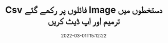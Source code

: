 ---
############################# Static ############################
layout: "auto-gen-signature"
date: 2022-03-01T15:12:22
draft: false
operation: Update
signaturetype: Image
fileformat: Csv
productName: Java
lang: ur
productCode: java
otherformats: pdf doc docx docm dot dotm dotx odt ott rtf xls xlsx xlsm xlsb csv ods ots xltx xltm ppt pptx pps ppsx odp otp potx potm pptm ppsm
breadcrumb: Put Image signature on Csv for Java

############################# Head ############################
head_title: "Java کے ساتھ Csv فائلوں پر رکھے گئے Image دستخطوں کو اپ ڈیٹ کریں"
head_description: "دستخط شدہ Csv دستاویزات میں Image دستخطوں کی تازہ کاری کے لیے Java کوڈ کو سمجھنے کے لیے آسان اور آسان استعمال کریں۔"

############################# Header ############################
title: "Csv فائلوں پر رکھے گئے Image دستخطوں میں ترمیم اور اپ ڈیٹ کریں"
description: "API برائے Java Image دستخطوں کو Csv دستاویزات پر اپ ڈیٹ کرنے کے لیے فعالیت فراہم کرتا ہے۔ اپنے Csv دستاویزات کے اندر ای دستخطوں کو Java کوڈ کی دو لائنوں کے ساتھ جلدی اور آسانی سے اپ ڈیٹ کریں۔"
bg_image: "https://cms.admin.containerize.com/templates/aspose/App_Themes/V3/images/bg/header1.png"
bg_overlay: false
button:
    enable: true

############################# SubMenu ############################
submenu:
    enable: true

    left:
        img_alt: "GroupDocs.Signature for Java"
        image: "https://cms.admin.containerize.com/templates/groupdocs/images/product-logos/90x90-noborder/groupdocs-signature-java.png"
        product: "GroupDocs.Signature"
        platform: "Java"



############################# About ############################
about:
    enable: true
    title: "GroupDocs.Signature for Java API خصوصیات کے بارے میں جانیں۔"
    content: |
        [GroupDocs.Signature for Java](https://products.groupdocs.com/signature/java/) API کی فعالیت میں الیکٹرانک دستخطوں کا استعمال کرتے ہوئے ڈیمانڈ دستاویزات کے فارمیٹس پر کارروائی کرنے کے ذرائع کا وسیع انتخاب شامل ہے۔ متن، تصاویر، ڈیجیٹل سرٹیفکیٹس، بارکوڈ، QR-کوڈز، ڈاک ٹکٹ یا میٹا ڈیٹا جیسے ای دستخطوں کے وسیع اسپیکٹرم کی حمایت کی جاتی ہے۔ صارفین پی ڈی ایف، ایم ایس ورڈ دستاویزات، ایم ایس ایکسل ورک بک، ایم ایس پاورپوائنٹ پریزنٹیشنز، ایڈوب فوٹوشاپ فائلز اور مختلف امیج فارمیٹس پر ڈیجیٹل دستخط شامل، ہٹا سکتے، ترمیم، توثیق یا تلاش کرسکتے ہیں۔ متعدد مفید خصوصیات اور ترتیبات دستیاب ہیں۔
    

############################# Steps ############################
steps:
    enable: true
    title_left: "اپنے Csv دستاویز میں Image دستخطوں کو کیسے تبدیل کریں۔"
    content_left: |
        [GroupDocs.Signature for Java](https://products.groupdocs.com/signature/java/) میں مفید خصوصیات شامل ہیں جیسے Csv دستاویزات پر رکھے گئے Image دستخطوں کی تازہ کاری۔ اضافی کوڈ کے بغیر دستخط کی خصوصیات کو تبدیل کرنا ممکن بناتا ہے۔
        
        * اس کے ساتھ شروع کرنے کے لئے، ایک دستاویز کے کنسٹرکٹر پیرامیٹر کے راستے کے طور پر دستخط آبجیکٹ کو بنائیں جس کو اپ ڈیٹ کیا جانا ہے۔
        * پھر، ایک مناسب خاص دستخطی آبجیکٹ کو فوری بنائیں اور اس کا شناخت کنندہ اور خصوصیات مرتب کریں جنہیں تبدیل کرنے کی ضرورت ہے۔
        * آخر میں، خاص دستخطی آبجیکٹ کو پاس کرنے والے دستخط کے اپ ڈیٹ کے طریقہ کو کال کریں۔
        * آپ کے نوٹس کے مطابق نتائج کو اپ ڈیٹ کرنے کا عمل کریں۔

    title_right: "سسٹم کے تقاضے"
    content_right: |
        GroupDocs.Signature for Java تمام بڑے پلیٹ فارمز اور آپریٹنگ سسٹمز پر تعاون یافتہ ہیں۔ ذیل کے کوڈ پر عمل کرنے سے پہلے، براہ کرم یقینی بنائیں کہ آپ کے سسٹم پر درج ذیل شرائط انسٹال ہیں۔

        * آپریٹنگ سسٹم: مائیکروسافٹ ونڈوز، لینکس، میک او ایس
        * ترقی کے ماحول: NetBeans, Intellij IDEA, Eclipse, etc.
        * Java runtime: J2SE 6.0 and above
        * GroupDocs.Signature for Java کا تازہ ترین ورژن [Maven](https://repository.groupdocs.com/webapp/#/artifacts/browse/tree/General/repo/com/groupdocs/groupdocs-signature) سے ڈاؤن لوڈ کریں۔
         
    code: |
        ```java    
                
        // Set up input Csv file
        String filePath = "input.csv";
        // Set up output file
        String outputFilePath = "output.csv";

        // Instantiate Signature for input file
        Signature signature = new Signature(filePath);

        // Id of signature which is supposed to be updated
        // such Id might be got as a result of search operation
        String id = "ff988ab1-7403-4c8d-8db7-f2a56b9f8530";

        // provide signature features to update
        // set up particular signature id
        ImageSignature signatureToUpdate = new ImageSignature(id);

        // specify signature width
        signatureToUpdate.setWidth(170);
        // specify signature height
        signatureToUpdate.setHeight(250);
        // set left position
        signatureToUpdate.setLeft(10);
        // set top position
        signatureToUpdate.setTop(10);

        // update signature
        Boolean updateResult = signature.update(outputFilePath, signatureToUpdate);

        // process updation result
        if (updateResult)
        {
                System.out.println("Signature was updated successfully!");
        }
        ```

############################# Demos ############################
demos:
    enable: true
    title: "دستاویز کے صفحات پر Image دستخطوں کو اپ ڈیٹ کرنا - لائیو ڈیمو"
    content: |
       ابھی [GroupDocs.Signature App](https://products.groupdocs.app/signature/family) ویب سائٹ پر جا کر Csv دستاویز کے مختلف الیکٹرانک دستخطوں میں ترمیم کریں۔          

############################# More Formats ############################
more_formats:
    enable: true
    title: "Java کے ذریعے مختلف Image دستخطوں کو اپ ڈیٹ کریں"
    content: |
        "ڈیجیٹل دستخطوں میں ترمیم کرنا جو مختلف دستاویز کی شکلوں میں رکھے گئے ہیں۔ اضافی کوڈ کے بغیر دستخطوں کا ڈیٹا اپ ڈیٹ کریں۔"
    format: 
       
       
back_to_top:
    enable: true
---